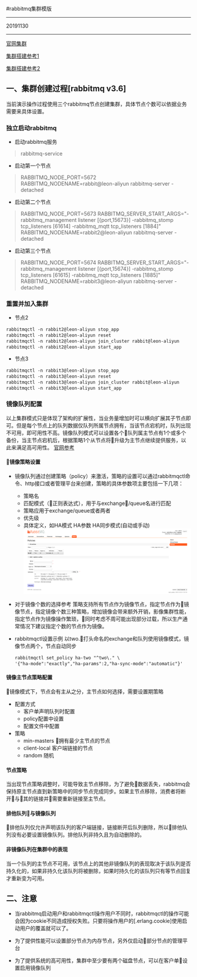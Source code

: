 #rabbitmq集群模版

----
20191130

----

[官网集群](https://www.rabbitmq.com/clustering.html)

[集群搭建参考1](https://www.jianshu.com/p/6376936845ff)

[集群搭建参考2](https://juejin.im/post/5b586b125188257bcb59005e)
## 一、集群创建过程[rabbitmq v3.6]
当前演示操作过程使用三个rabbitmq节点创建集群，具体节点个数可以依据业务需要来具体设置。

### 独立启动rabbitmq

* 启动rabbitmq服务
> rabbitmq-service

* 启动第一个节点
> RABBITMQ_NODE_PORT=5672 RABBITMQ_NODENAME=rabbit@leon-aliyun rabbitmq-server -detached

* 启动第二个节点
> RABBITMQ_NODE_PORT=5673 RABBITMQ_SERVER_START_ARGS="-rabbitmq_management listener [{port,15673}] -rabbitmq_stomp tcp_listeners [61614] -rabbitmq_mqtt  tcp_listeners [1884]" RABBITMQ_NODENAME=rabbit2@leon-aliyun rabbitmq-server -detached

* 启动第三个节点
> RABBITMQ_NODE_PORT=5674 RABBITMQ_SERVER_START_ARGS="-rabbitmq_management listener [{port,15674}] -rabbitmq_stomp tcp_listeners [61615] -rabbitmq_mqtt tcp_listeners [1885]" RABBITMQ_NODENAME=rabbit3@leon-aliyun rabbitmq-server -detached

### 重置并加入集群

* 节点2

```
rabbitmqctl -n rabbit2@leon-aliyun stop_app
rabbitmqctl -n rabbit2@leon-aliyun reset
rabbitmqctl -n rabbit2@leon-aliyun join_cluster rabbit@leon-aliyun
rabbitmqctl -n rabbit2@leon-aliyun start_app
```

* 节点3

```
rabbitmqctl -n rabbit3@leon-aliyun stop_app
rabbitmqctl -n rabbit3@leon-aliyun reset
rabbitmqctl -n rabbit3@leon-aliyun join_cluster rabbit@leon-aliyun
rabbitmqctl -n rabbit3@leon-aliyun start_app
```



### 镜像队列配置
以上集群模式只是体现了架构的扩展性，当业务量增加时可以横向扩展其子节点即可。但是每个节点上的队列数据仅队列所属节点拥有，当该节点宕机时，队列出现不可用，即可用性不高。镜像队列模式可以设置各个队列属主节点有1个或多个备份，当主节点宕机后，根据策略1个从节点将升级为主节点继续提供服务，以此来满足高可用性。
[官网参考](https://www.rabbitmq.com/ha.html#ways-to-configure)

#### 镜像策略设置
* 镜像队列通过创建策略（policy）来激活，策略的设置可以通过rabbitmqctl命令、http接口或者管理平台来创建，策略的具体参数项主要包括一下几项：
    * 策略名
    * 匹配模式（正则表达式），用于与exchange/queue名进行匹配
    * 策略应用于exchange/queue或者两者
    * 优先级
    * 具体定义，如HA模式 HA参数 HA同步模式(自动或手动)
![ui设置](../../../../picture/rabbitmq-policy.png)

* 对于镜像个数的选择参考
策略支持所有节点作为镜像节点，指定节点作为镜像节点，指定镜像个数三种策略，增加镜像会带来额外开销，影像集群性能，指定节点作为镜像操作繁琐，同时考虑不周可能出现部分过载，所以生产通常情况下建议指定个数的节点作为镜像。

* rabbitmqctl设置示例
以two.打头命名的exchange和队列使用镜像模式，镜像节点两个，节点自动同步
    ```
    rabbitmqctl set_policy ha-two "^two\." \
    '{"ha-mode":"exactly","ha-params":2,"ha-sync-mode":"automatic"}'
    ```
#### 镜像主节点策略配置
镜像模式下，节点会有主从之分，主节点如何选择，需要设置期策略
* 配置方式
    * 客户单声明队列时配置
    * policy配置中设置
    * 配置文件中配置
* 策略
    * min-masters 拥有最少主节点的节点
    * client-local 客户端链接的节点
    * random 随机

#### 节点策略
当出现节点策略调整时，可能导致主节点移除，为了避免数据丢失，rabbitmq会保持原主节点直到新策略中的同步节点完成同步。如果主节点移除，消费者将断开与其的链接并需要重新链接至主节点。

#### 排他队列与镜像队列
排他队列仅允许声明该队列的客户端链接，链接断开后队列删除，所以排他队列没有必要设置镜像队列。排他队列非持久且为自动删除的。

#### 非镜像队列在集群中的表现
当一个队列的主节点不可用，该节点上的其他非镜像队列的表现取决于该队列是否持久化的，如果非持久化该队列将被删除，如果时持久化的该队列只有等节点回复才重新变为可用。

## 二、注意

* 当rabbitmq启动用户和rabbitmqctl操作用户不同时，rabbitmqctl的操作可能会因为cookie不同造成授权失败。只要将操作用户的[.erlang.cookie]使用启动用户的覆盖就可以了。

* 为了提供性能可以设置部分节点为内存节点，另外仅启动部分节点的管理平台

* 为了提供系统的高可用性，集群中至少要有两个磁盘节点，可以在客户单设置启用镜像队列

